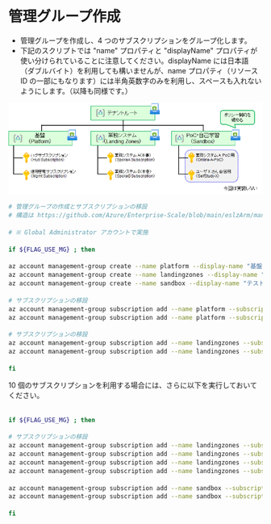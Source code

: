# 管理グループ作成

- 管理グループを作成し、4 つのサブスクリプションをグループ化します。
- 下記のスクリプトでは "name" プロパティと "displayName" プロパティが使い分けられていることに注意してください。displayName には日本語（ダブルバイト）を利用しても構いませんが、name プロパティ（リソース ID の一部にもなります）には半角英数字のみを利用し、スペースも入れないようにします。（以降も同様です。）

![picture 1](./images/444038320e36f139b64501eed9d584ca147bc29e8726f53017ff940428c2797f.png)  

```bash
# 管理グループの作成とサブスクリプションの移設
# 構造は https://github.com/Azure/Enterprise-Scale/blob/main/eslzArm/managementGroupTemplates/mgmtGroupStructure/mgmtGroupsLite.json を踏襲
 
# ※ Global Administrator アカウントで実施
 
if ${FLAG_USE_MG} ; then
 
az account management-group create --name platform --display-name "基盤"
az account management-group create --name landingzones --display-name "業務システム"
az account management-group create --name sandbox --display-name "テスト・PoC・自習"
 
# サブスクリプションの移設
az account management-group subscription add --name platform --subscription ${SUBSCRIPTION_ID_MGMT}
az account management-group subscription add --name platform --subscription ${SUBSCRIPTION_ID_HUB}
 
# サブスクリプションの移設
az account management-group subscription add --name landingzones --subscription ${SUBSCRIPTION_ID_SPOKE_A}
az account management-group subscription add --name landingzones --subscription ${SUBSCRIPTION_ID_SPOKE_B}
 
fi

```

10 個のサブスクリプションを利用する場合には、さらに以下を実行しておいてください。

```bash
 
if ${FLAG_USE_MG} ; then
 
# サブスクリプションの移設
az account management-group subscription add --name landingzones --subscription ${SUBSCRIPTION_ID_SPOKE_C}
az account management-group subscription add --name landingzones --subscription ${SUBSCRIPTION_ID_SPOKE_D}
az account management-group subscription add --name landingzones --subscription ${SUBSCRIPTION_ID_SPOKE_E}
az account management-group subscription add --name landingzones --subscription ${SUBSCRIPTION_ID_SPOKE_F}

az account management-group subscription add --name sandbox --subscription ${SUBSCRIPTION_ID_DEV1}
az account management-group subscription add --name sandbox --subscription ${SUBSCRIPTION_ID_DEV2}

fi

```
